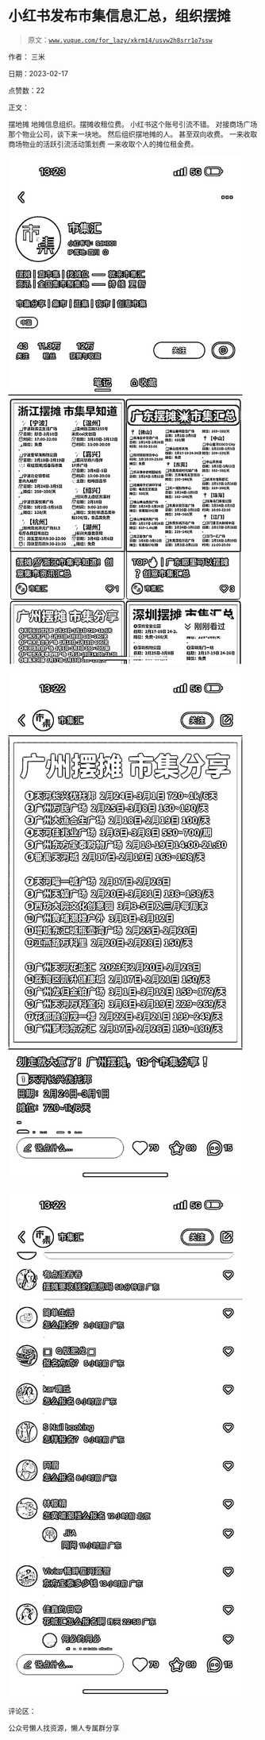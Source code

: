 # 小红书发布市集信息汇总，组织摆摊

> 原文：[`www.yuque.com/for_lazy/xkrm14/usvw2h8srr1o7ssw`](https://www.yuque.com/for_lazy/xkrm14/usvw2h8srr1o7ssw)



作者： 三米



日期：2023-02-17



点赞数：22



正文：



摆地摊 地摊信息组织。摆摊收租位费。 小红书这个账号引流不错。 对接商场广场那个物业公司，谈下来一块地。 然后组织摆地摊的人。 甚至双向收费。 一来收取商场物业的活跃引流活动策划费 一来收取个人的摊位租金费。



![](img/53f936074bf093003a39f97adc235574.png)  

![](img/a0099d2e757fb7902223b636274254fe.png)  

![](img/cabe53b0795134bf296e558f8832c2fb.png)  

评论区：



公众号懒人找资源，懒人专属群分享


